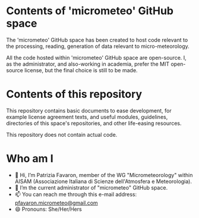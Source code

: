 # Contents of 'micrometeo' GitHub space

The 'micrometeo' GitHub space has been created to host code relevant to the processing, reading, generation of data relevant to micro-meteorology.

All the code hosted within 'micrometeo' GitHub space are open-source. I, as the administrator, and also-working in academia, prefer the MIT open-source license, but the final choice is still to be made.

# Contents of this repository

This repository contains basic documents to ease development, for example license agreement texts, and useful modules, guidelines, directories of this space's repositories, and other life-easing resources.

This repository does not contain actual code.

# Who am I

- 👋 Hi, I’m Patrizia Favaron, member of the WG "Micrometeorology" within AISAM (Associazione Italiana di Scienze dell'Atmosfera e Meteorologia).
- 💞️ I’m the current administrator of "micrometeo" GitHub space.
- 📫 You can reach me through this e-mail address: pfavaron.micrometeo@gmail.com
- 😄 Pronouns: She/Her/Hers

<!---
micrometeo/micrometeo is a ✨ special ✨ repository because its `README.md` (this file) appears on your GitHub profile.
You can click the Preview link to take a look at your changes.
--->
